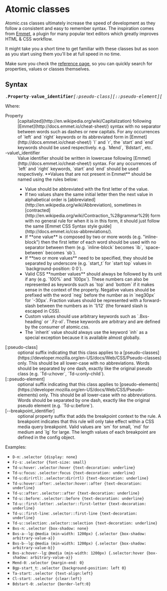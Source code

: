 # Atomic classes

Atomic.css classes ultimately increase the speed of development as they follow a consistent and easy to remember syntax. The inspiration comes from [Emmet](http://emmet.io/), a plugin for many popular text editors which greatly improves HTML & CSS workflow.

It might take you a short time to get familiar with these classes but as soon as you start using them you'll be at full speed in no time.

Make sure you check the [reference page](/reference), so you can quickly search for properties, values or classes themselves.

## Syntax

<pre>
.<strong>Property</strong>-<strong>value_identifier</strong><em>[:pseudo-class][::pseudo-element][--breakpoint_identifier]</em>
</pre>

Where:

<dl class="dl-list">
    <dt>Property</dt>
    <dd>[capitalized](http://en.wikipedia.org/wiki/Capitalization) following [Emmet](http://docs.emmet.io/cheat-sheet/) syntax with no separator between words such as dashes or new capitals. For any occurrences of `left` and `right` keywords or its abbreviated form in [Emmet](http://docs.emmet.io/cheat-sheet/) `l` and `r`, the `start` and `end` keywords should be used respectively. e.g. `Mend`, `Bdstart`, etc.</dd>
    <dt>-value\_identifier</dt>
    <dd>Value identifier should be written in lowercase following [Emmet](http://docs.emmet.io/cheat-sheet/) syntax. For any occurrences of `left` and `right` keywords, `start` and `end` should be used respectively. **Values that are not present in Emmet** should be named using the rules below:
    <ul class="ul-list">
        <li>Value should be abbreviated with the first letter of the value.</li>
        <li>If two values share the same initial letter then the next value in alphabetical order is [abbreviated](http://en.wikipedia.org/wiki/Abbreviation), sometimes in [contracted](http://en.wikipedia.org/wiki/Contraction_%28grammar%29) form with no general rule for when it is in this form, it should just follow the same [Emmet CSS Syntax style guide](http://docs.emmet.io/css-abbreviations/).</li>
        <li>If **one value** is composed by two or more words (e.g. "inline-block") then the first letter of each word should be used with no separator between them (e.g. `inline-block` becomes `ib`, `space-between` becomes `sb`).</li>
        <li>If **two or more values** need to be specified, they should be separated by underscore (e.g. `start_t` for `start top` values in `background-position: 0 0`).</li>
        <li>Valid CSS **number values** should always be followed by its unit if any (e.g. `100%` and `100px`). These numbers can also be represented as keywords such as `top` and `bottom` if it makes sense in the context of the property.  Negative values should be prefixed with the word `neg` before the number as in `neg30px` for `-30px`. Fraction values should be represented with a forward-slash between the numbers as in `1/12` (the forward slash is escaped in CSS).</li>
        <li>Custom  values should use arbitrary keywords such as `.Bxs-heading` or `.Fz-xl`. These keywords are arbitrary and are defined by the consumer of atomic.css.</li>
        <li>The `inherit` value should always use the keyword `inh` as a special exception because it is available almost globally.</li>
    </ul>
    </dd>
    <dt>[:pseudo-class]</dt>
    <dd>optional suffix indicating that this class applies to a [pseudo-classes](https://developer.mozilla.org/en-US/docs/Web/CSS/Pseudo-classes) only. This should be all lower-case with no abbreviations. Words should be separated by one dash, exactly like the original pseudo class (e.g. `Td-u:hover`, `Td-u:only-child`).</dd>
    <dt>[::pseudo-element]</dt>
    <dd>optional suffix indicating that this class applies to [pseudo-elements](https://developer.mozilla.org/en-US/docs/Web/CSS/Pseudo-elements) only. This should be all lower-case with no abbreviations. Words should be separated by one dash, exactly like the original pseudo element (e.g. `Td-u::before`).</dd>
    <dt>[--breakpoint_identifier]</dt>
    <dd>optional property suffix that adds the breakpoint context to the rule. A breakpoint indicates that this rule will only take effect within a CSS media query breakpoint. Valid values are `sm` for small, `md` for medium and `lg` for large. The length values of each breakpoint are defined in the config object.</dd>
</dl>

Examples:

   * `D-n`: `.selector {display: none}`
   * `Fz-s`: `.selector {font-size: small}`
   * `Td-u:hover`: `.selector:hover {text-decoration: underline}`
   * `Td-u:focus`: `.selector:focus {text-decoration: underline}`
   * `Td-u:dir(rtl)`: `.selector:dir(rtl) {text-decoration: underline}`
   * `Td-u:hover::after`: `.selector:hover::after {text-decoration: underline}`
   * `Td-u::after`: `.selector::after {text-decoration: underline}`
   * `Td-u::before`: `.selector::before {text-decoration: underline}`
   * `Td-u::first-letter`: `.selector::first-letter {text-decoration: underline}`
   * `Td-u::first-line`: `.selector::first-line {text-decoration: underline}`
   * `Td-u::selection`: `.selector::selection {text-decoration: underline}`
   * `Bxs-n`: `.selector {box-shadow: none}`
   * `Bxs-a--lg`: `@media (min-width: 1200px) {.selector {box-shadow: arbitrary-value-a}}`
   * `Bxs-b--lg`: `@media (min-width: 1200px) {.selector {box-shadow: arbitrary-value-b}}`
   * `Bxs-a:hover--lg`: `@media (min-width: 1200px) {.selector:hover {box-shadow: arbitrary-value-a}}`
   * `Mend-0`: `.selector {margin-end: 0}`
   * `Bgp-start_t`: `.selector {background-position: left 0}`
   * `Ta-start`: `.selector {text-align:left}`
   * `Cl-start`: `.selector {clear:left}`
   * `Bdstart-0`: `.selector {border-left:0}`